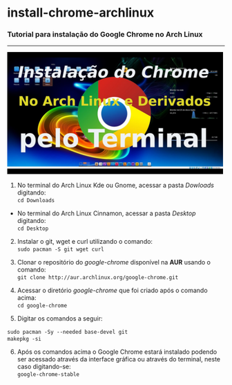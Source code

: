 # install-chrome-archlinux
### Tutorial para instalação do Google Chrome no Arch Linux
---
<img src="/imagens/chrome.png" width="500px"/>

1) No terminal do Arch Linux Kde ou Gnome, acessar a pasta _Dowloads_ digitando:</br>
``cd Downloads``
 - No terminal do Arch Linux Cinnamon, acessar a pasta _Desktop_ digitando:</br>
 ``cd Desktop``

2) Instalar o git, wget e curl utilizando o comando:</br>
``sudo pacman -S git wget curl``

3) Clonar o repositório do _google-chrome_ disponível na **AUR** usando o comando:</br>
``git clone http://aur.archlinux.org/google-chrome.git``

4) Acessar o diretório _google-chrome_ que foi criado após o comando acima:</br>
   `cd google-chrome`

5) Digitar os comandos a seguir:</br>
```
sudo pacman -Sy --needed base-devel git
makepkg -si
```
6) Após os comandos acima o Google Chrome estará instalado podendo ser acessado através da interface gráfica ou através do terminal, neste caso digitando-se:</br>
`google-chrome-stable`

